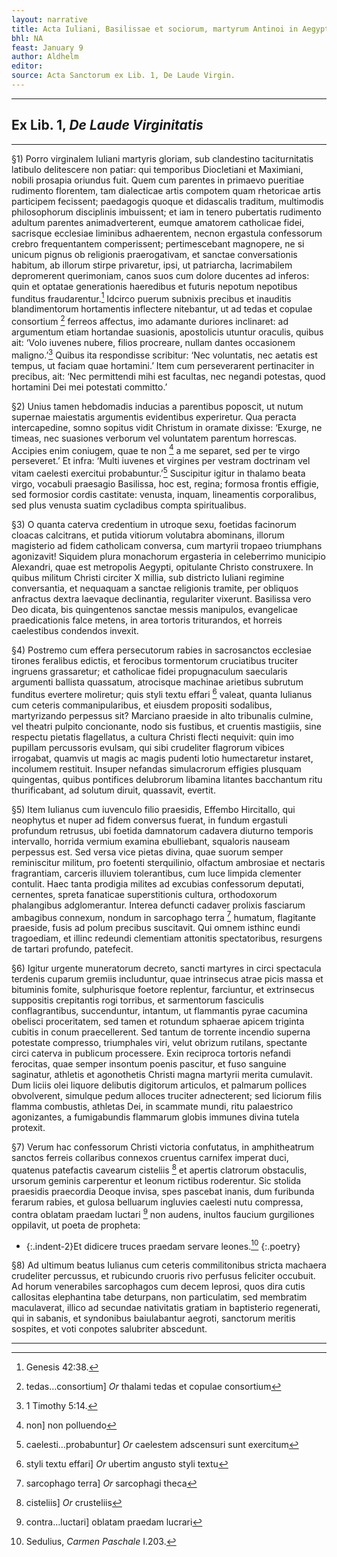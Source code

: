 ```yaml
---
layout: narrative
title: Acta Iuliani, Basilissae et sociorum, martyrum Antinoi in Aegypto, Althelmo auctore
bhl: NA
feast: January 9
author: Aldhelm
editor:
source: Acta Sanctorum ex Lib. 1, De Laude Virgin.
---
```


---

## Ex Lib. 1, *De Laude Virginitatis*

---

§1) Porro virginalem Iuliani martyris gloriam, sub clandestino taciturnitatis latibulo delitescere non patiar: qui temporibus Diocletiani et Maximiani, nobili prosapia oriundus fuit. Quem cum parentes in primaevo pueritiae rudimento florentem, tam dialecticae artis compotem quam rhetoricae artis participem fecissent; paedagogis quoque et didascalis traditum, multimodis philosophorum disciplinis imbuissent; et iam in tenero pubertatis rudimento adultum parentes animadverterent, eumque amatorem catholicae fidei, sacrisque ecclesiae liminibus adhaerentem, necnon ergastula confessorum crebro frequentantem comperissent; pertimescebant magnopere, ne si unicum pignus ob religionis praerogativam, et sanctae conversationis habitum, ab illorum stirpe privaretur, ipsi, ut patriarcha, lacrimabilem depromerent querimoniam, canos suos cum dolore ducentes ad inferos: quin et optatae generationis haeredibus et futuris nepotum nepotibus funditus fraudarentur.[^1] Idcirco puerum subnixis precibus et inauditis blandimentorum hortamentis inflectere nitebantur, ut ad tedas et copulae consortium [^2] ferreos affectus, imo adamante duriores inclinaret: ad argumentum etiam hortandae suasionis, apostolicis utuntur oraculis, quibus ait: ‘Volo iuvenes nubere, filios procreare, nullam dantes occasionem maligno.’[^3] Quibus ita respondisse scribitur: ‘Nec voluntatis, nec aetatis est tempus, ut faciam quae hortamini.’ Item cum perseverarent pertinaciter in precibus, ait: ‘Nec permittendi mihi est facultas, nec negandi potestas, quod hortamini Dei mei potestati committo.’

§2) Unius tamen hebdomadis inducias a parentibus poposcit, ut nutum supernae maiestatis argumentis evidentibus experiretur. Qua peracta intercapedine, somno sopitus vidit Christum in oramate dixisse: ‘Exurge, ne timeas, nec suasiones verborum vel voluntatem parentum horrescas. Accipies enim coniugem, quae te non [^4] a me separet, sed per te virgo perseveret.’ Et infra: ‘Multi iuvenes et virgines per vestram doctrinam vel vitam caelesti exercitui probabuntur.’[^5] Suscipitur igitur in thalamo beata virgo, vocabuli praesagio Basilissa, hoc est, regina; formosa frontis effigie, sed formosior cordis castitate: venusta, inquam, lineamentis corporalibus, sed plus venusta suatim cycladibus compta spiritualibus.

§3) O quanta caterva credentium in utroque sexu, foetidas facinorum cloacas calcitrans, et putida vitiorum volutabra abominans, illorum magisterio ad fidem catholicam conversa, cum martyrii tropaeo triumphans agonizavit! Siquidem plura monachorum ergasteria in celeberrimo municipio Alexandri, quae est metropolis Aegypti, opitulante Christo construxere. In quibus militum Christi circiter X millia, sub districto Iuliani regimine conversantia, et nequaquam a sanctae religionis tramite, per obliquos anfractus dextra laevaque declinantia, regulariter vixerunt. Basilissa vero Deo dicata, bis quingentenos sanctae messis manipulos, evangelicae praedicationis falce metens, in area tortoris triturandos, et horreis caelestibus condendos invexit.

§4) Postremo cum effera persecutorum rabies in sacrosanctos ecclesiae tirones feralibus edictis, et ferocibus tormentorum cruciatibus truciter ingruens grassaretur; et catholicae fidei propugnaculum saecularis argumenti ballista quassatum, atrocisque machinae arietibus subrutum funditus evertere moliretur; quis styli textu effari [^6] valeat, quanta Iulianus cum ceteris commanipularibus, et eiusdem propositi sodalibus, martyrizando perpessus sit? Marciano praeside in alto tribunalis culmine, vel theatri pulpito concionante, nodo sis fustibus, et cruentis mastigiis, sine respectu pietatis flagellatus, a cultura Christi flecti nequivit: quin imo pupillam percussoris evulsam, qui sibi crudeliter flagrorum vibices irrogabat, quamvis ut magis ac magis pudenti lotio humectaretur instaret, incolumem restituit. Insuper nefandas simulacrorum effigies plusquam quingentas, quibus pontifices delubrorum libamina litantes bacchantum ritu thurificabant, ad solutum diruit, quassavit, evertit.

§5) Item Iulianus cum iuvenculo filio praesidis, Effembo Hircitallo, qui neophytus et nuper ad fidem conversus fuerat, in fundum ergastuli profundum retrusus, ubi foetida damnatorum cadavera diuturno temporis intervallo, horrida vermium examina ebulliebant, squaloris nauseam perpessus est. Sed versa vice pietas divina, quae suorum semper reminiscitur militum, pro foetenti sterquilinio, olfactum ambrosiae et nectaris fragrantiam, carceris illuviem tolerantibus, cum luce limpida clementer contulit. Haec tanta prodigia milites ad excubias confessorum deputati, cernentes, spreta fanaticae superstitionis cultura, orthodoxorum phalangibus adglomerantur. Interea defuncti cadaver prolixis fasciarum ambagibus connexum, nondum in sarcophago terra [^7] humatum, flagitante praeside, fusis ad polum precibus suscitavit. Qui omnem isthinc eundi tragoediam, et illinc redeundi clementiam attonitis spectatoribus, resurgens de tartari profundo, patefecit.

§6) Igitur urgente muneratorum decreto, sancti martyres in circi spectacula terdenis cuparum gremiis includuntur, quae intrinsecus atrae picis massa et bituminis fomite, sulphurisque foetore replentur, farciuntur, et extrinsecus suppositis crepitantis rogi torribus, et sarmentorum fasciculis conflagrantibus, succenduntur, intantum, ut flammantis pyrae cacumina obelisci proceritatem, sed tamen et rotundum sphaerae apicem triginta cubitis in conum praecellerent. Sed tantum de torrente incendio superna potestate compresso, triumphales viri, velut obrizum rutilans, spectante circi caterva in publicum processere. Exin reciproca tortoris nefandi ferocitas, quae semper insontum poenis pascitur, et fuso sanguine saginatur, athletis et agonothetis Christi magna martyrii merita cumulavit. Dum liciis olei liquore delibutis digitorum articulos, et palmarum pollices obvolverent, simulque pedum alloces truciter adnecterent; sed liciorum filis flamma combustis, athletas Dei, in scammate mundi, ritu palaestrico agonizantes, a fumigabundis flammarum globis immunes divina tutela protexit.

§7) Verum hac confessorum Christi victoria confutatus, in amphitheatrum sanctos ferreis collaribus connexos cruentus carnifex imperat duci, quatenus patefactis cavearum cisteliis [^8] et apertis clatrorum obstaculis, ursorum geminis carperentur et leonum rictibus roderentur. Sic stolida praesidis praecordia Deoque invisa, spes pascebat inanis, dum furibunda ferarum rabies, et gulosa belluarum ingluvies caelesti nutu compressa, contra oblatam praedam luctari [^9] non audens, inultos faucium gurgiliones oppilavit, ut poeta de propheta:

- {:.indent-2}Et didicere truces praedam servare leones.[^10]
{:.poetry}

§8) Ad ultimum beatus Iulianus cum ceteris commilitonibus stricta machaera crudeliter percussus, et rubicundo cruoris rivo perfusus feliciter occubuit. Ad horum venerabiles sarcophagos cum decem leprosi, quos dira cutis callositas elephantina tabe deturpans, non particulatim, sed membratim maculaverat, illico ad secundae nativitatis gratiam in baptisterio regenerati, qui in sabanis, et syndonibus baiulabantur aegroti, sanctorum meritis sospites, et voti conpotes salubriter abscedunt.

---

[^1]: Genesis 42:38.
[^2]: tedas…consortium] *Or* thalami tedas et copulae consortium
[^3]: 1 Timothy 5:14.
[^4]: non] non polluendo
[^5]: caelesti…probabuntur] *Or* caelestem adscensuri sunt exercitum
[^6]: styli textu effari] *Or* ubertim angusto styli textu
[^7]: sarcophago terra] *Or* sarcophagi theca
[^8]: cisteliis] *Or* crusteliis
[^9]: contra…luctari] oblatam praedam lucrari
[^10]: Sedulius, *Carmen Paschale* I.203. 
